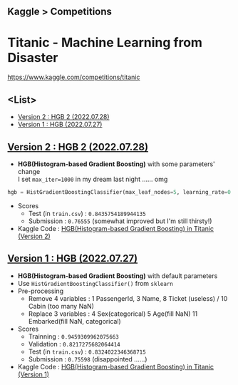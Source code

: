 ## Kaggle > Competitions

# Titanic - Machine Learning from Disaster

https://www.kaggle.com/competitions/titanic


## \<List>

- [Version 2 : HGB 2 (2022.07.28)](#version-2--hgb-2-20220728)
- [Version 1 : HGB (2022.07.27)](#version-1--hgb-20220727)


## [Version 2 : HGB 2 (2022.07.28)](#list)

- **HGB(Histogram-based Gradient Boosting)** with some parameters' change  
  I set `max_iter=1000` in my dream last night …… omg
```python
hgb = HistGradientBoostingClassifier(max_leaf_nodes=5, learning_rate=0.01, max_iter=1000, random_state=604)
```
- Scores
  - Test (in `train.csv`) : `0.8435754189944135`
  - Submission : `0.76555` (somewhat improved but I'm still thirsty!)
- Kaggle Code : [HGB(Histogram-based Gradient Boosting) in Titanic (Version 2)](https://www.kaggle.com/code/kangrokkim/hgb-histogram-based-gradient-boosting-in-titanic/notebook?scriptVersionId=101936628)


## [Version 1 : HGB (2022.07.27)](#list)

- **HGB(Histogram-based Gradient Boosting)** with default parameters
- Use `HistGradientBoostingClassifier()` from `sklearn`
- Pre-processing
  - Remove 4 variables  : 1 PassengerId, 3 Name, 8 Ticket (useless) / 10 Cabin (too many NaN)
  - Replace 3 variables : 4 Sex(categorical) 5 Age(fill NaN) 11 Embarked(fill NaN, categorical)
- Scores
  - Trainning : `0.9459309962075663`
  - Validation : `0.8217275682064414`
  - Test (in `train.csv`) : `0.8324022346368715`
  - Submission : `0.75598` (disappointed ……)
- Kaggle Code : [HGB(Histogram-based Gradient Boosting) in Titanic (Version 1)](https://www.kaggle.com/code/kangrokkim/hgb-histogram-based-gradient-boosting-in-titanic?scriptVersionId=101897526)